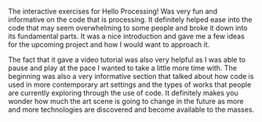 The interactive exercises for Hello Processing! Was very fun and informative on the code that is processing. It definitely helped ease into the code that may seem overwhelming to some people and broke it down into its fundamental parts. It was a nice introduction and gave me a few ideas for the upcoming project and how I would want to approach it.

The fact that it gave a video tutorial was also very helpful as I was able to pause and play at the pace I wanted to take a little more time with. The beginning was also a very informative section that talked about how code is used in more contemporary art settings and the types of works that people are currently exploring through the use of code. It definitely makes you wonder how much the art scene is going to change in the future as more and more technologies are discovered and become available to the masses.
